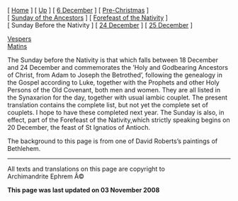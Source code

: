 \[ [Home](index.md) \] \[ [Up](dec-int.md) \]
\[ [6 December](6_december.md) \]
\[ [Pre-Christmas](pre-christmas.md) \]
\[ [Sunday of the Ancestors](sunday_of_the_ancestors.md) \]
\[ [Forefeast of the Nativity](forefeas.md) \]
\[ Sunday Before the Nativity \] \[ [24 December](24dec.md) \]
\[ [25 December](25dec.md) \]

[Vespers](sunbefnatV.md)\
[Matins](sunbefnatM.md)

The Sunday before the Nativity is that which falls between 18 December
and 24 December and commemorates the ’Holy and Godbearing Ancestors of
Christ, from Adam to Joseph the Betrothed’, following the genealogy in
the Gospel according to Luke, together with the Prophets and other Holy
Persons of the Old Covenant, both men and women. They are all listed in
the Synaxarion for the day, together with usual iambic couplet. The
present translation contains the complete list, but not yet the complete
set of couplets. I hope to have these completed next year. The Sunday is
also, in effect, part of the Forefeast of the Nativity,which strictly
speaking begins on 20 December, the feast of St Ignatios of Antioch.

The background to this page is from one of David Roberts’s paintings of
Bethlehem.

------------------------------------------------------------------------

All texts and translations on this page are copyright to\
Archimandrite Ephrem Â©

**This page was last updated on 03 November 2008**
